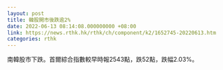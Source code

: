 ```yaml
---
layout: post
title: 韓股開市後跌逾2%
date: 2022-06-13 08:14:08.000000000 +08:00
link: https://news.rthk.hk/rthk/ch/component/k2/1652745-20220613.htm
categories: rthk
---
```


南韓股市下跌。首爾綜合指數較早時報2543點，跌52點，跌幅2.03%。
